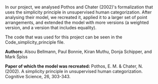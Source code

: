 In our project, we analysed Pothos and Chater (2002)'s formalization that uses the simplicity principle in unsupervised human categorization. 
After analysing their model, we recreated it, applied it to a larger set of point arrangements, and extended the model with more versions (a weighted version, and a version that includes equality). 

The code that was used for this project can be seen in the Code_simplicity_principle file. 

**Authors:** Alsou Bellmann, Paul Bonnie, Kiran Muthu, Donja Schipper, and Mark Špīss

**Paper of which the model was recreated:**
Pothos, E. M. & Chater, N. (2002). A simplicity principle in unsupervised human categorization. Cognitive Science, 26, 303-343.
